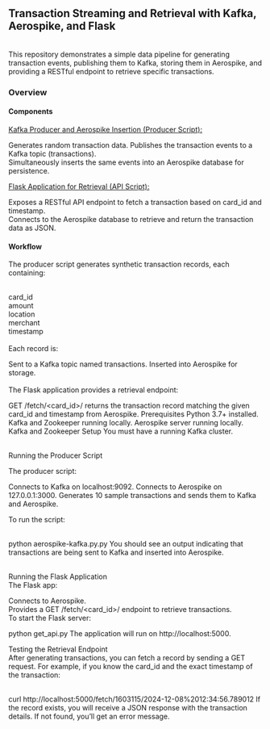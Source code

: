 <br> <h2>Transaction Streaming and Retrieval with Kafka, Aerospike, and Flask </h2> </br>
This repository demonstrates a simple data pipeline for generating transaction events, publishing them to Kafka, storing them in Aerospike, and providing a RESTful endpoint to retrieve specific transactions.

<h3>Overview</h3>
<h4>Components</h4>

 <ins> Kafka Producer and Aerospike Insertion (Producer Script): </ins>


Generates random transaction data.
Publishes the transaction events to a Kafka topic (transactions). </br>
Simultaneously inserts the same events into an Aerospike database for persistence. </br>


<ins> Flask Application for Retrieval (API Script): </ins>

Exposes a RESTful API endpoint to fetch a transaction based on card_id and timestamp. </br>
Connects to the Aerospike database to retrieve and return the transaction data as JSON. </br>


<h4> Workflow </h4>
The producer script generates synthetic transaction records, each containing: </br></br>

card_id</br>
amount</br>
location</br>
merchant</br>
timestamp</br>
</br>
Each record is: </br>

Sent to a Kafka topic named transactions.
Inserted into Aerospike for storage.</br></br>
The Flask application provides a retrieval endpoint:</br>

GET /fetch/<card_id>/<timestamp> returns the transaction record matching the given card_id and timestamp from Aerospike.
Prerequisites
Python 3.7+ installed.
Kafka and Zookeeper running locally.
Aerospike server running locally.
Kafka and Zookeeper Setup
You must have a running Kafka cluster. </br></br>



Running the Producer Script</br> 

The producer script:</br>

Connects to Kafka on localhost:9092.
Connects to Aerospike on 127.0.0.1:3000.
Generates 10 sample transactions and sends them to Kafka and Aerospike.

To run the script:</br></br>

python aerospike-kafka.py.py
You should see an output indicating that transactions are being sent to Kafka and inserted into Aerospike. </br></br>

Running the Flask Application</br>
The Flask app:</br>

Connects to Aerospike.</br>
Provides a GET /fetch/<card_id>/<timestamp> endpoint to retrieve transactions.</br>
To start the Flask server:</br>


python get_api.py
The application will run on http://localhost:5000.

Testing the Retrieval Endpoint</br>
After generating transactions, you can fetch a record by sending a GET request. For example, if you know the card_id and the exact timestamp of the transaction:</br></br>

curl http://localhost:5000/fetch/1603115/2024-12-08%2012:34:56.789012
If the record exists, you will receive a JSON response with the transaction details. If not found, you’ll get an error message.

